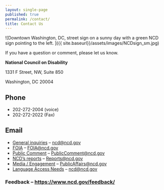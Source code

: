 ```yaml
---
layout: single-page
published: true
permalink: /contact/
title: Contact Us
---
```

![Downtown Washington, DC, street sign on a sunny day with a green NCD sign pointing to the left. ]({{ site.baseurl}}/assets/images/NCDsign_sm.jpg)

If you have a question or comment, please let us know.

**National Council on Disability**

1331 F Street, NW, Suite 850

Washington, DC 20004

## Phone

* 202-272-2004 (voice)
* 202-272-2022 (Fax)

## Email

* [General inquiries](mailto:ncd@ncd.gov) – ncd@ncd.gov
* [FOIA](mailto:FOIA@ncd.gov) – FOIA@ncd.gov
* [Public Comment](mailto:PublicComment@ncd.gov) – PublicComment@ncd.gov
* [NCD’s reports](mailto:Reports@ncd.gov) – Reports@ncd.gov
* [Media / Engagement](mailto:PublicAffairs@ncd.gov) – PublicAffairs@ncd.gov
* [Language Access Needs](mailto:ncd@ncd.gov) – ncd@ncd.gov



### **Feedback** – <https://www.ncd.gov/feedback/>
